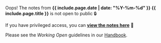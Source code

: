 Oops! The notes from **{{ include.page.date | date: "%Y-%m-%d" }} {{ include.page.title }}** is not open to public :lock:

If you have privileged access, you can <a href="{{ site.organizing-private }}/{{ include.page.path | remove: '_posts/private/' }}">**view the notes here**</a> :key:

Please see the _Working Open_ guidelines in our [Handbook](https://handbook.hypha.coop/working-open.html).
